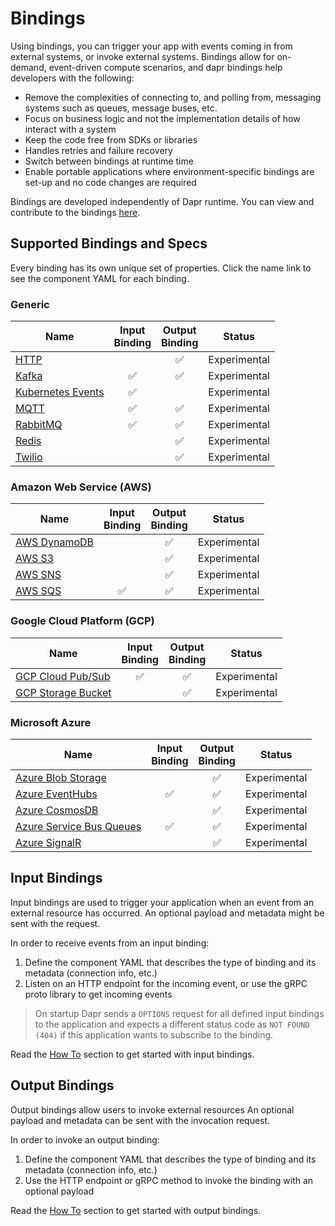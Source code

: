 # Bindings

Using bindings, you can trigger your app with events coming in from external systems, or invoke external systems.
Bindings allow for on-demand, event-driven compute scenarios, and dapr bindings help developers with the following:

* Remove the complexities of connecting to, and polling from, messaging systems such as queues, message buses, etc.
* Focus on business logic and not the implementation details of how interact with a system
* Keep the code free from SDKs or libraries
* Handles retries and failure recovery
* Switch between bindings at runtime time
* Enable portable applications where environment-specific bindings are set-up and no code changes are required

Bindings are developed independently of Dapr runtime. You can view and contribute to the bindings [here](https://github.com/dapr/components-contrib/tree/master/bindings).

## Supported Bindings and Specs

Every binding has its own unique set of properties. Click the name link to see the component YAML for each binding.

### Generic

| Name | Input<br>Binding | Output<br>Binding | Status |
|------|:----------------:|:-----------------:|--------|
| [HTTP](./specs/http.md)           |    | ✅ | Experimental |
| [Kafka](./specs/kafka.md)         | ✅ | ✅ | Experimental |
| [Kubernetes Events](./kubernetes) | ✅ |    | Experimental |
| [MQTT](./specs/mqtt.md)           | ✅ | ✅ | Experimental |
| [RabbitMQ](./specs/rabbitmq.md)   | ✅ | ✅ | Experimental |
| [Redis](./specs/redis.md)         |    | ✅ | Experimental |
| [Twilio](./specs/twilio.md)       |    | ✅ | Experimental |

### Amazon Web Service (AWS)

| Name | Input<br>Binding | Output<br>Binding | Status |
|------|:----------------:|:-----------------:|--------|
| [AWS DynamoDB](./specs/dynamodb.md) |    | ✅ | Experimental |
| [AWS S3](./specs/s3.md)             |    | ✅ | Experimental |
| [AWS SNS](./specs/sns.md)           |    | ✅ | Experimental |
| [AWS SQS](./specs/sqs.md)           | ✅ | ✅ | Experimental |

### Google Cloud Platform (GCP)

| Name | Input<br>Binding | Output<br>Binding | Status |
|------|:----------------:|:-----------------:|--------|
| [GCP Cloud Pub/Sub](./specs/gcppubsub.md)  | ✅ | ✅ | Experimental |
| [GCP Storage Bucket](./specs/gcpbucket.md) |     | ✅ | Experimental |

### Microsoft Azure

| Name | Input<br>Binding | Output<br>Binding | Status |
|------|:----------------:|:-----------------:|--------|
| [Azure Blob Storage](./specs/blobstorage.md)            |    | ✅ | Experimental |
| [Azure EventHubs](./specs/eventhubs.md)                 | ✅ | ✅ | Experimental |
| [Azure CosmosDB](./specs/cosmosdb.md)                   |    | ✅ | Experimental |
| [Azure Service Bus Queues](./specs/servicebusqueues.md) | ✅ | ✅ | Experimental |
| [Azure SignalR](./specs/signalr.md)                     |    | ✅ | Experimental |

## Input Bindings

Input bindings are used to trigger your application when an event from an external resource has occurred.
An optional payload and metadata might be sent with the request.

In order to receive events from an input binding:

1. Define the component YAML that describes the type of binding and its metadata (connection info, etc.)
2. Listen on an HTTP endpoint for the incoming event, or use the gRPC proto library to get incoming events

> On startup Dapr sends a ```OPTIONS``` request for all defined input bindings to the application and expects a different status code as ```NOT FOUND (404)``` if this application wants to subscribe to the binding.

Read the [How To](../../howto/trigger-app-with-input-binding) section to get started with input bindings.

## Output Bindings

Output bindings allow users to invoke external resources
An optional payload and metadata can be sent with the invocation request.

In order to invoke an output binding:

1. Define the component YAML that describes the type of binding and its metadata (connection info, etc.)
2. Use the HTTP endpoint or gRPC method to invoke the binding with an optional payload

 Read the [How To](../../howto/send-events-with-output-bindings) section to get started with output bindings.
